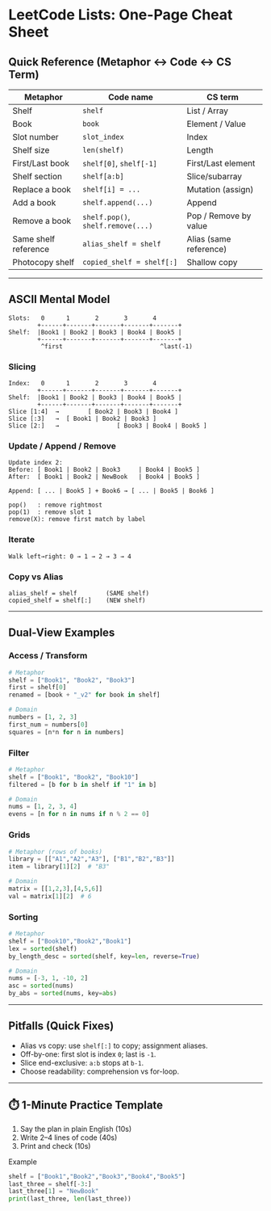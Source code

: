 # LeetCode Lists: One-Page Cheat Sheet

## Quick Reference (Metaphor ↔ Code ↔ CS Term)

| Metaphor | Code name | CS term |
| --- | --- | --- |
| Shelf | `shelf` | List / Array |
| Book | `book` | Element / Value |
| Slot number | `slot_index` | Index |
| Shelf size | `len(shelf)` | Length |
| First/Last book | `shelf[0]`, `shelf[-1]` | First/Last element |
| Shelf section | `shelf[a:b]` | Slice/subarray |
| Replace a book | `shelf[i] = ...` | Mutation (assign) |
| Add a book | `shelf.append(...)` | Append |
| Remove a book | `shelf.pop()`, `shelf.remove(...)` | Pop / Remove by value |
| Same shelf reference | `alias_shelf = shelf` | Alias (same reference) |
| Photocopy shelf | `copied_shelf = shelf[:]` | Shallow copy |

---

## ASCII Mental Model
```
Slots:   0      1       2       3       4
        +------+-------+-------+-------+-------+
Shelf:  |Book1 | Book2 | Book3 | Book4 | Book5 |
        +------+-------+-------+-------+-------+
         ^first                           ^last(-1)
```

### Slicing
```
Index:   0      1       2       3       4
        +------+-------+-------+-------+-------+
Shelf:  |Book1 | Book2 | Book3 | Book4 | Book5 |
        +------+-------+-------+-------+-------+
Slice [1:4]  →        [ Book2 | Book3 | Book4 ]
Slice [:3]   →  [ Book1 | Book2 | Book3 ]
Slice [2:]   →                [ Book3 | Book4 | Book5 ]
```

### Update / Append / Remove
```
Update index 2:
Before: [ Book1 | Book2 | Book3     | Book4 | Book5 ]
After:  [ Book1 | Book2 | NewBook   | Book4 | Book5 ]

Append: [ ... | Book5 ] + Book6 → [ ... | Book5 | Book6 ]

pop()   : remove rightmost
pop(1)  : remove slot 1
remove(X): remove first match by label
```

### Iterate
```
Walk left→right: 0 → 1 → 2 → 3 → 4
```

### Copy vs Alias
```
alias_shelf = shelf        (SAME shelf)
copied_shelf = shelf[:]    (NEW shelf)
```

---

## Dual-View Examples

### Access / Transform
```python
# Metaphor
shelf = ["Book1", "Book2", "Book3"]
first = shelf[0]
renamed = [book + "_v2" for book in shelf]

# Domain
numbers = [1, 2, 3]
first_num = numbers[0]
squares = [n*n for n in numbers]
```

### Filter
```python
# Metaphor
shelf = ["Book1", "Book2", "Book10"]
filtered = [b for b in shelf if "1" in b]

# Domain
nums = [1, 2, 3, 4]
evens = [n for n in nums if n % 2 == 0]
```

### Grids
```python
# Metaphor (rows of books)
library = [["A1","A2","A3"], ["B1","B2","B3"]]
item = library[1][2]  # "B3"

# Domain
matrix = [[1,2,3],[4,5,6]]
val = matrix[1][2]  # 6
```

### Sorting
```python
# Metaphor
shelf = ["Book10","Book2","Book1"]
lex = sorted(shelf)
by_length_desc = sorted(shelf, key=len, reverse=True)

# Domain
nums = [-3, 1, -10, 2]
asc = sorted(nums)
by_abs = sorted(nums, key=abs)
```

---

## Pitfalls (Quick Fixes)
- Alias vs copy: use `shelf[:]` to copy; assignment aliases.
- Off-by-one: first slot is index `0`; last is `-1`.
- Slice end-exclusive: `a:b` stops at `b-1`.
- Choose readability: comprehension vs for-loop.

---

## ⏱️ 1-Minute Practice Template
1) Say the plan in plain English (10s)
2) Write 2–4 lines of code (40s)
3) Print and check (10s)

Example
```python
shelf = ["Book1","Book2","Book3","Book4","Book5"]
last_three = shelf[-3:]
last_three[1] = "NewBook"
print(last_three, len(last_three))
```


